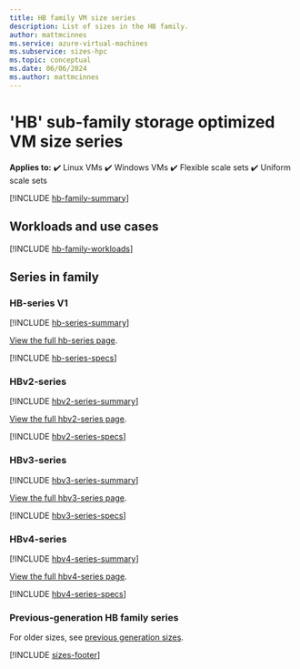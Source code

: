 ```yaml
---
title: HB family VM size series
description: List of sizes in the HB family.
author: mattmcinnes
ms.service: azure-virtual-machines
ms.subservice: sizes-hpc
ms.topic: conceptual
ms.date: 06/06/2024
ms.author: mattmcinnes
---
```


# 'HB' sub-family storage optimized VM size series

**Applies to:** :heavy_check_mark: Linux VMs :heavy_check_mark: Windows VMs :heavy_check_mark: Flexible scale sets :heavy_check_mark: Uniform scale sets

[!INCLUDE [hb-family-summary](./includes/hb-family-summary.md)]

## Workloads and use cases

[!INCLUDE [hb-family-workloads](./includes/hb-family-workloads.md)]

## Series in family

### HB-series V1
[!INCLUDE [hb-series-summary](./includes/hb-series-summary.md)]

[View the full hb-series page](./hb-series.md).

[!INCLUDE [hb-series-specs](./includes/hb-series-specs.md)]


### HBv2-series
[!INCLUDE [hbv2-series-summary](./includes/hbv2-series-summary.md)]

[View the full hbv2-series page](./hbv2-series.md).

[!INCLUDE [hbv2-series-specs](./includes/hbv2-series-specs.md)]


### HBv3-series
[!INCLUDE [hbv3-series-summary](./includes/hbv3-series-summary.md)]

[View the full hbv3-series page](./hbv3-series.md).

[!INCLUDE [hbv3-series-specs](./includes/hbv3-series-specs.md)]


### HBv4-series
[!INCLUDE [hbv4-series-summary](./includes/hbv4-series-summary.md)]

[View the full hbv4-series page](./hbv4-series.md).

[!INCLUDE [hbv4-series-specs](./includes/hbv4-series-specs.md)]


### Previous-generation HB family series
For older sizes, see [previous generation sizes](../previous-gen-sizes-list.md#hpc-previous-gen-sizes).

[!INCLUDE [sizes-footer](../includes/sizes-footer.md)]